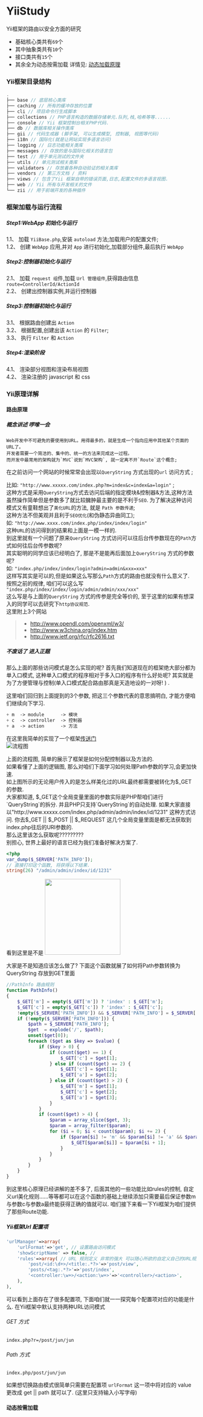 # YiiStudy
Yii框架的路由以安全方面的研究  
* 基础核心类共有`69`个
* 其中抽象类共有`10`个
* 接口类共有`15`个  
* 其余全为动态按需加载 详情见: <a href="#user-content-dongtaijiazai">动态加载原理</a>   

### Yii框架目录结构
```php
.
├── base // 底层核心类库
├── caching // 所有的缓冲存放的位置
├── cli // 项目命令行生成脚本
├── collections // PHP语言构造的数据存储单元.队列,栈,哈希等等......
├── console // Yii 框架控制台相关PHP代码.
├── db // 数据库相关操作类库
├── gii // 代码生成器 (脚手架, 可以生成模型, 控制器, 视图等代码)
├── i18n // 国际化(就是让网站实现多语言访问)
├── logging // 日志功能相关类库
├── messages // 存放的是与国际化相关的语言包
├── test // 用于单元测试的文件夹
├── utils // 单元测试相关类库
├── validators // 存放着各种自动验证的相关类库
├── vendors // 第三方文档 / 资料
├── views // 包含了Yii 框架自带的错误页面,日志,配置文件的多语言视图.
├── web // Yii 所有与开发相关的文件
└── zii // 用于前端开发的各种插件 

```
### 框架加载与运行流程  
##### Step1:WebApp 初始化与运行  
1.1、 加载 `YiiBase.php`,安装 `autoload` 方法;加载用户的配置文件;  
1.2、 创建 `WebApp` 应用,并对 `App` 进行初始化,加载部分组件,最后执行 `WebApp`  
##### Step2:控制器初始化与运行  
2.1、 加载 `request 组`件,加载 `Url 管理组件`,获得路由信息 `route=ControllerId/ActionId`  
2.2、 创建出控制器实例,并运行控制器  
##### Step3:控制器初始化与运行  
3.1、 根据路由创建出 `Action`  
3.2、 根据配置,创建出该 `Action` 的 `Filter`;  
3.3、 执行 `Filter` 和 `Action`  
##### Step4:渲染阶段  
4.1、 渲染部分视图和渲染布局视图  
4.2、 渲染注册的 javascript 和 css  

### Yii原理详解
#### <a name="route"></a>路由原理
##### 概念讲述 啰嗦一会
```
Web开发中不可避免的要使用到URL。用得最多的，就是生成一个指向应用中其他某个页面的URL了。  
开发者需要一个简洁的、集中的、统一的方法来完成这一过程。  
而开发中最常用的架构就为`MVC`说到`MVC架构`, 就一定离不开`Route`这个概念;   
```
在之前访问一个网站的时候常常会出现以`QueryString` 方式出现的`url` 访问方式 ;   

比如: `"http://www.xxxxx.com/index.php?m=index&c=index&a=login"` ;   
这种方式是采用`QueryString`方式去访问后端的指定模块&控制器&方法,这种方法虽然操作简单但是参数多了就比较臃肿最主要的是不利于`SEO`. 为了解决这种访问模式又有童鞋想出了`美化URL`的方法, 就是 `Path 参数传递`;   
这种方法不但美观并且利于`SEO优化`(和伪静态异曲同工);  
如: `"http://www.xxxx.com/index.php/index/index/login"`  
这种`URL`的访问得到的结果和上面是一模一样的.  
到这里就有一个问题了原来`QueryString` 方式访问可以往后台传参数现在的`Path`方式如何往后台传参数呢?  
其实聪明的同学应该已经明白了, 那是不是能再后面加上`QueryString` 方式的参数呢?  
如: `"index.php/index/index/login?admin=admin&xxx=xxx"`  
这样写其实是可以的,但是如果这么写那么`Path`方式的路由也就没有什么意义了.  
按照之前的规律, 咱们可以这么写 `"index.php/index/index/login/admin/admin/xxx/xxx"`  
这么写是与上面的`QueryString`  方式的传参是完全等价的, 至于这里的如果有想深入的同学可以去研究下`http协议规范`.  
这里附上3个网站 
> * http://www.opendl.com/openxml/w3/
> * http://www.w3china.org/index.htm
> * http://www.ietf.org/rfc/rfc2616.txt  

##### 不废话了 进入正题  
那么上面的那些访问模式是怎么实现的呢?
首先我们知道现在的框架绝大部分都为单入口模式, 这种单入口模式的程序相对于多入口的程序有什么好处呢?  其实就是为了方便管理与控制(单入口模式配合路由那真是天造地设的一对呀! )   .

这里咱们回归到上面提到的3个参数, 把这三个参数代表的意思搞明白, 才能方便咱们继续向下学习.
```php
+ m  -> module      -> 模块
+ c  -> controller  -> 控制器
+ a  -> action      -> 方法
```
在这里我简单的实现了一个框架[传送门](https://github.com/dsphper/YiiStudy/blob/master/framework.php)  
![流程图](http://i3.tietuku.com/c579bc76a3de85e9.png)  

上面的流程图, 简单的展示了框架是如何分配控制器以及方法的.  
如果看懂了上面的逻辑图, 那么对咱们下面学习如何处理Path参数的学习,会更加快速.  
如上图所示的无论用户传入的是怎么样美化过的URL最终都需要被转化为$_GET的参数.  
大家都知道, $_GET这个全局变量里面的参数实际是PHP帮咱们进行`QueryString`的拆分. 
并且PHP只支持`QueryString`的自动处理.
如果大家直接以"http://www.xxxxx.com/index.php/admin/admin/index/id/1231"  这种方式访问.  
你去$_GET || $_POST || $_REQUEST 这几个全局变量里面是都无法获取到index.php往后的URI参数的.  
那么这里该怎么获取呢?????????  
别担心, 世界上最好的语言已经为我们准备好解决方案了.
```php
<?php
var_dump($_SERVER['PATH_INFO']);
// 直接打印这个函数, 将获得以下结果.
string(26) "/admin/admin/index/id/1231"
```
看到这里是不是
<img src="http://img4q.duitang.com/uploads/item/201501/07/20150107194411_VQEAy.thumb.700_0.jpeg" width="200" height="200"/>  

大家是不是知道应该怎么做了?
下面这个函数就展了如何将Path参数转换为QueryString 存放到GET里面
```php
//PathInfo 路由规则
function PathInfo()
{
	$_GET['m'] = empty($_GET['m']) ? 'index' : $_GET['m'];
	$_GET['c'] = empty($_GET['c']) ? 'index' : $_GET['c'];
	!empty($_SERVER['PATH_INFO']) && $_SERVER['PATH_INFO'] = $_SERVER['PATH_INFO'];
	if (!empty($_SERVER['PATH_INFO'])) {
		$path = $_SERVER['PATH_INFO'];
		$get  = explode('/', $path);
		unset($get[0]);
		foreach ($get as $key => $value) {
			if ($key > 0) {
				if (count($get) == 1) {
					$_GET['c'] = $get[1];
				} else if (count($get) == 2) {
					$_GET['c'] = $get[1];
					$_GET['a'] = $get[2];
				} else if (count($get) > 2) {
					$_GET['m'] = $get[1];
					$_GET['c'] = $get[2];
					$_GET['a'] = $get[3];
				}
			}
			if (count($get) > 4) {
				$param = array_slice($get, 3);
				$param = array_filter($param);
				for ($i = 0; $i < count($param); $i += 2) {
					if ($param[$i] != 'm' && $param[$i] != 'a' && $param[$i] != 'c' && !empty($param[$i + 1])) {
						$_GET[$param[$i]] = $param[$i + 1];
					}
				}
			}
		}
	}
}
```
到这里核心原理已经讲解的差不多了, 后面其他的一些功能比如rules的控制, 自定义url美化规则......等等都可以在这个函数的基础上继续添加只需要最后保证参数m与参数c与参数a最终能获得正确的值就可以.
咱们接下来看一下Yii框架为咱们提供了那些Route功能.

##### Yii框架Url 配置项
```php
'urlManager'=>array(
	'urlFormat'=>'get', // 设置路由访问模式
	'showScriptName' => false, // 
	'rules'=>array( // URL 规则定义 非常的强大 可以随心所欲的自定义自己的URL规则
		'post/<id:\d+>/<title:.*?>'=>'post/view',
		'posts/<tag:.*?>'=>'post/index',
		'<controller:\w+>/<action:\w+>'=>'<controller>/<action>',
	),
),
```
可以看到上面存在了很多配置项, 下面咱们就一一探究每个配置项对应的功能是什么.
在Yii框架中默认支持两种URL访问模式  

###### GET 方式
```url
index.php?r=/post/jun/jun
```
###### Path 方式
```url
index.php/post/jun/jun
```
如果想切换路由模式很简单只需要在配置项 `urlFormat` 这一项中将对应的 value 更改成 get || path 就可以了. (这里只支持输入小写字母)
#### <a name="dongtaijiazai"></a>动态按需加载

 
  
